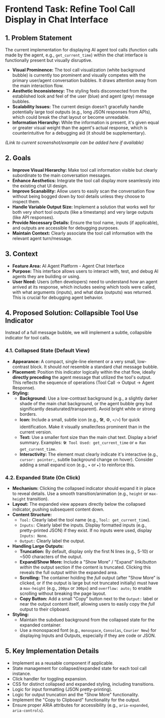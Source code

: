 # Frontend Task: Refine Tool Call Display in Chat Interface

## 1. Problem Statement

The current implementation for displaying AI agent tool calls (function calls made by the agent, e.g., `get_current_time`) within the chat interface is functionally present but visually disruptive.

*   **Visual Prominence:** The tool call visualization (white background bubble) is currently too prominent and visually competes with the primary user/agent conversation bubbles. It draws attention away from the main interaction flow.
*   **Aesthetic Inconsistency:** The styling feels disconnected from the established look and feel of the user (blue) and agent (grey) message bubbles.
*   **Scalability Issues:** The current design doesn't gracefully handle potentially large tool outputs (e.g., long JSON responses from APIs), which could break the chat layout or become unreadable.
*   **Information Hierarchy:** While the information is present, it's given equal or greater visual weight than the agent's actual response, which is counterintuitive for a debugging aid (it should be supplementary).

*(Link to current screenshot/example can be added here if available)*

## 2. Goals

*   **Improve Visual Hierarchy:** Make tool call information visible but clearly subordinate to the main conversation messages.
*   **Enhance Aesthetics:** Integrate the tool call display more seamlessly into the existing chat UI design.
*   **Improve Scanability:** Allow users to easily scan the conversation flow without being bogged down by tool details unless they choose to inspect them.
*   **Handle Variable Output Size:** Implement a solution that works well for both very short tool outputs (like a timestamp) and very large outputs (like API responses).
*   **Provide Necessary Details:** Ensure the tool name, inputs (if applicable), and outputs are accessible for debugging purposes.
*   **Maintain Context:** Clearly associate the tool call information with the relevant agent turn/message.

## 3. Context

*   **Feature Area:** AI Agent Platform - Agent Chat Interface
*   **Purpose:** This interface allows users to interact with, test, and debug AI agents they are building or using.
*   **User Need:** Users (often developers) need to understand *how* an agent arrived at its response, which includes seeing which tools were called, with what arguments (inputs), and what data (outputs) was returned. This is crucial for debugging agent behavior.

## 4. Proposed Solution: Collapsible Tool Use Indicator

Instead of a full message bubble, we will implement a subtle, collapsible indicator for tool calls.

### 4.1. Collapsed State (Default View)

*   **Appearance:** A compact, single-line element or a very small, low-contrast block. It should *not* resemble a standard chat message bubble.
*   **Placement:** Position this indicator logically within the chat flow, ideally **directly preceding** the agent message that utilized the tool's output. This reflects the sequence of operations (Tool Call -> Output -> Agent Response).
*   **Styling:**
    *   **Background:** Use a low-contrast background (e.g., a slightly darker shade of the main chat background, or the agent bubble grey but significantly desaturated/transparent). Avoid bright white or strong borders.
    *   **Icon:** Include a small, subtle icon (e.g., 🛠️, ⚙️, `</>`) for quick identification. Make it visually smaller/less prominent than in the current version.
    *   **Text:** Use a smaller font size than the main chat text. Display a brief summary. Examples: `🛠️ Tool Used: get_current_time` or `⚙️ Ran get_current_time`.
    *   **Interactivity:** The element must clearly indicate it's interactive (e.g., `cursor: pointer;`, subtle background change on hover). Consider adding a small expand icon (e.g., `▾` or `▸`) to reinforce this.

### 4.2. Expanded State (On Click)

*   **Mechanism:** Clicking the collapsed indicator should expand it in place to reveal details. Use a smooth transition/animation (e.g., `height` or `max-height` transition).
*   **Layout:** The expanded view appears directly below the collapsed indicator, pushing subsequent content down.
*   **Content Structure:**
    *   `Tool:` Clearly label the tool name (e.g., `Tool: get_current_time`).
    *   `Inputs:` Clearly label the inputs. Display formatted inputs (e.g., pretty-printed JSON) if they exist. If no inputs were used, display `Inputs: None`.
    *   `Output:` Clearly label the output.
*   **Handling Large Outputs:**
    *   **Truncation:** By default, display only the first N lines (e.g., 5-10) or ~500 characters of the output.
    *   **Expand/Show More:** Include a "Show More" / "Expand" link/button *within* the output section if the content is truncated. Clicking this reveals the full output within the expanded area.
    *   **Scrolling:** The container holding the *full* output (after "Show More" is clicked, or if the output is large but not truncated initially) must have a `max-height` (e.g., `200px` or `300px`) and `overflow: auto;` to enable scrolling without breaking the page layout.
    *   **Copy Button:** Add a small "Copy" button next to the `Output:` label or near the output content itself, allowing users to easily copy the *full* output to their clipboard.
*   **Styling:**
    *   Maintain the subdued background from the collapsed state for the expanded container.
    *   Use a monospaced font (e.g., `monospace`, `Consolas`, `Courier New`) for displaying Inputs and Outputs, especially if they are code or JSON.

## 5. Key Implementation Details

*   Implement as a reusable component if applicable.
*   State management for collapsed/expanded state for each tool call instance.
*   Click handler for toggling expansion.
*   CSS for distinct collapsed and expanded styling, including transitions.
*   Logic for input formatting (JSON pretty-printing).
*   Logic for output truncation and the "Show More" functionality.
*   Implement the "Copy to Clipboard" functionality for the output.
*   Ensure proper ARIA attributes for accessibility (e.g., `aria-expanded`, `aria-controls`).